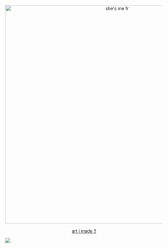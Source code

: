 <div align="center">
  <img src="https://github.com/fuminoomi/fuminoomi/blob/main/imageedit_1_4673975706.png" alt="she's me fr" width="700"/>
</div>

<p align="center"><a href="https://flipanim.com/anim=jxmywb4r">art i made !!</a></p>

<a href="https://github.com/fuminoomi/github-profile-views-counter">
    <img src=https://komarev.com/ghpvc/?username=fuminoomi&color=brightgreen>
</a>
